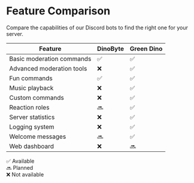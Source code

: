 # Feature Comparison

Compare the capabilities of our Discord bots to find the right one for your server.

<div class="comparison-table-container">
  <table class="comparison-table">
    <thead>
      <tr>
        <th>Feature</th>
        <th>DinoByte</th>
        <th>Green Dino</th>
      </tr>
    </thead>
    <tbody>
      <tr>
        <td>Basic moderation commands</td>
        <td class="check">✅</td>
        <td class="check">✅</td>
      </tr>
      <tr>
        <td>Advanced moderation tools</td>
        <td class="cross">❌</td>
        <td class="check">✅</td>
      </tr>
      <tr>
        <td>Fun commands</td>
        <td class="check">✅</td>
        <td class="check">✅</td>
      </tr>
      <tr>
        <td>Music playback</td>
        <td class="cross">❌</td>
        <td class="check">✅</td>
      </tr>
      <tr>
        <td>Custom commands</td>
        <td class="cross">❌</td>
        <td class="check">✅</td>
      </tr>
      <tr>
        <td>Reaction roles</td>
        <td class="planned">🔜</td>
        <td class="check">✅</td>
      </tr>
      <tr>
        <td>Server statistics</td>
        <td class="cross">❌</td>
        <td class="check">✅</td>
      </tr>
      <tr>
        <td>Logging system</td>
        <td class="cross">❌</td>
        <td class="check">✅</td>
      </tr>
      <tr>
        <td>Welcome messages</td>
        <td class="planned">🔜</td>
        <td class="check">✅</td>
      </tr>
      <tr>
        <td>Web dashboard</td>
        <td class="cross">❌</td>
        <td class="planned">🔜</td>
      </tr>
    </tbody>
  </table>
</div>

<div class="legend">
  <div class="legend-item"><span class="check">✅</span> Available</div>
  <div class="legend-item"><span class="planned">🔜</span> Planned</div>
  <div class="legend-item"><span class="cross">❌</span> Not available</div>
</div>